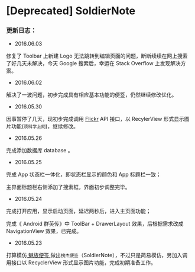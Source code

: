 # [Deprecated] SoldierNote
### 更新日志：
- 2016.06.03

修复了 Toolbar 上新建 Logo 无法跳转到编辑页面的问题，断断续续在网上搜索了好几天未解决，今天 Google 搜索后，幸运在 Stack Overflow 上发现解决方案。

- 2016.06.02

解决了一波问题，初步完成具有相应基本功能的便签，仍然继续修改优化。

- 2016.05.30

因事暂停了几天，现初步完成调用 [Flickr](https://www.flickr.com) API 接口，以 RecylerView 形式显示图片功能(`须科学上网`)，继续修改。

- 2016.05.26

完成添加数据库 database 。

- 2016.05.25

完成 App 状态栏一体化，即状态栏显示的颜色和 App 标题栏一致；

主界面标题栏右侧添加了搜索框，界面初步调整完毕。

- 2016.05.24

完成打开应用，显示启动页面，延迟两秒后，进入主页面功能；

完成《 Android 群英传》中 ToolBar + DrawerLayout 效果，后根据需求改成 NavigationView 效果，已完成。

- 2016.05.23

打算模仿[ 魅族便签 ](http://www.coolapk.com/apk/com.meizu.notes)做出`搜杰便签`（SoldierNote），不过只是简易模仿，另加入调用接口以 RecyclerView 形式显示图片功能，完成初期准备工作。
